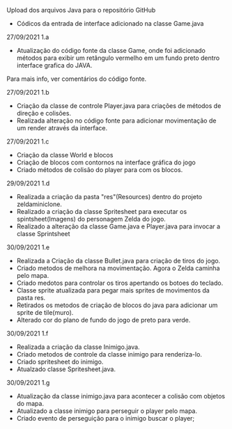 Upload dos arquivos Java para o repositório GitHub

- Códicos da entrada de interface adicionado na classe  Game.java

27/09/2021 1.a

- Atualização do código fonte da classe Game, onde foi adicionado métodos para exibir um retângulo vermelho em um fundo preto dentro interface grafica do JAVA.

Para mais info, ver comentários do código fonte.

27/09/2021 1.b

- Criação da classe de controle Player.java para criações de métodos de direção e colisões.
- Realizada alteração no código fonte para adicionar movimentação de um render através da interface.

27/09/2021 1.c

- Criação da classe World e blocos
- Criação de blocos com contornos na interface gráfica do jogo
- Criado métodos de colisão do player para com os blocos.

29/09/2021 1.d

- Realizada a criação da pasta "res"(Resources) dentro do projeto zeldaminiclone.
- Realizado a criação da classe Spritesheet para executar os spintsheet(Imagens) do personagem Zelda do jogo.
- Realizado a alteração da classe Game.java e Player.java para invocar a classe Sprintsheet

30/09/2021 1.e

- Realizada a Criação da classe Bullet.java para criação de tiros do jogo.
- Criado metodos de melhora na movimentação. Agora o Zelda caminha pelo mapa.
- Criado medotos para controlar os tiros apertando os botoes do teclado.
- Classe sprite atualizada para pegar mais sprites de movimentos da pasta res.
- Retirados os metodos de criação de blocos do java para adicionar um sprite de tile(muro).
- Alterado cor do plano de fundo do jogo de preto para verde.

30/09/2021 1.f

- Realizada a criação da classe Inimigo.java.
- Criado metodos de controle da classe inimigo para renderiza-lo.
- Criado spritesheet do inimigo.
- Atualzado classe Spritesheet.java.

30/09/2021 1.g

- Atualização da classe inimigo.java para acontecer a colisão com objetos do mapa.
- Atualizado a classe inimigo para perseguir o player pelo mapa.
- Criado evento de perseguição para o inimigo buscar o player;